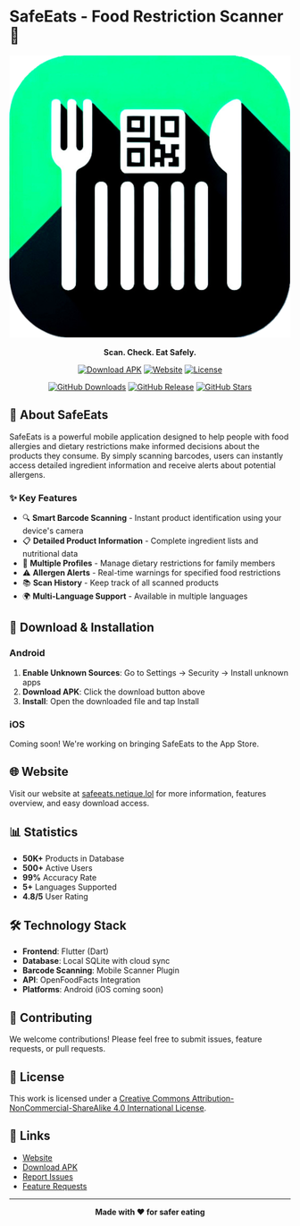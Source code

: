 # SafeEats - Food Restriction Scanner 🍎

<div align="center">

![SafeEats Logo](images/app_icon.png)

**Scan. Check. Eat Safely.**

[![Download APK](https://img.shields.io/badge/Download-Android%20APK-green?style=for-the-badge&logo=android)](https://github.com/0V3RR1DE0/SafeEats/raw/releases/Android/SafeEats.apk)
[![Website](https://img.shields.io/badge/Website-safeeats.netique.lol-blue?style=for-the-badge&logo=google-chrome)](https://safeeats.netique.lol)
[![License](https://img.shields.io/badge/License-CC%20BY--NC--SA%204.0-lightgrey?style=for-the-badge)](http://creativecommons.org/licenses/by-nc-sa/4.0/)

[![GitHub Downloads](https://img.shields.io/github/downloads/0V3RR1DE0/SafeEats/total?style=flat-square&logo=github&label=Total%20Downloads)](https://github.com/0V3RR1DE0/SafeEats/releases)
[![GitHub Release](https://img.shields.io/github/v/release/0V3RR1DE0/SafeEats?style=flat-square&logo=github)](https://github.com/0V3RR1DE0/SafeEats/releases/latest)
[![GitHub Stars](https://img.shields.io/github/stars/0V3RR1DE0/SafeEats?style=flat-square&logo=github)](https://github.com/0V3RR1DE0/SafeEats/stargazers)

</div>

## 📱 About SafeEats

SafeEats is a powerful mobile application designed to help people with food allergies and dietary restrictions make informed decisions about the products they consume. By simply scanning barcodes, users can instantly access detailed ingredient information and receive alerts about potential allergens.

### ✨ Key Features

- 🔍 **Smart Barcode Scanning** - Instant product identification using your device's camera
- 📋 **Detailed Product Information** - Complete ingredient lists and nutritional data
- 👥 **Multiple Profiles** - Manage dietary restrictions for family members
- ⚠️ **Allergen Alerts** - Real-time warnings for specified food restrictions
- 📚 **Scan History** - Keep track of all scanned products
- 🌍 **Multi-Language Support** - Available in multiple languages

## 🚀 Download & Installation

### Android
1. **Enable Unknown Sources**: Go to Settings → Security → Install unknown apps
2. **Download APK**: Click the download button above
3. **Install**: Open the downloaded file and tap Install

### iOS
Coming soon! We're working on bringing SafeEats to the App Store.

## 🌐 Website

Visit our website at [safeeats.netique.lol](https://safeeats.netique.lol) for more information, features overview, and easy download access.

## 📊 Statistics

- **50K+** Products in Database
- **500+** Active Users
- **99%** Accuracy Rate
- **5+** Languages Supported
- **4.8/5** User Rating

## 🛠️ Technology Stack

- **Frontend**: Flutter (Dart)
- **Database**: Local SQLite with cloud sync
- **Barcode Scanning**: Mobile Scanner Plugin
- **API**: OpenFoodFacts Integration
- **Platforms**: Android (iOS coming soon)

## 🤝 Contributing

We welcome contributions! Please feel free to submit issues, feature requests, or pull requests.

## 📄 License

This work is licensed under a [Creative Commons Attribution-NonCommercial-ShareAlike 4.0 International License](http://creativecommons.org/licenses/by-nc-sa/4.0/).

## 🔗 Links

- [Website](https://safeeats.netique.lol)
- [Download APK](https://github.com/0V3RR1DE0/SafeEats/raw/releases/Android/SafeEats.apk)
- [Report Issues](https://github.com/0V3RR1DE0/SafeEats/issues)
- [Feature Requests](https://github.com/0V3RR1DE0/SafeEats/issues/new?template=feature_request.md)

---

<div align="center">

**Made with ❤️ for safer eating**

</div>
